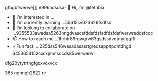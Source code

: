 gfbgbfwerwe]]]
e996adsdsa- 👋 Hi, I’m @fetnbia
- 👀 I’m interested in ...
- 🌱 I’m currently learning ...55615sv623626fsdfsd
- 💞️ I’m looking to collaborate on ...9355533awadsa5263hngdvascsfddsfdsfsdfdsfdsfwerwreddsfccc
- 📫 How to reach me ...1hrhtr89rgwgrw63gsdssdvdtmyfggfff
- ⚡ Fun fact: ...225dss546wesadasasrtgredsаррпрdhtdhgd
6453654152cxcxjmmsdcds85werwerwr
<!---54asds545sdfsdfewfewwef
fetnbia/fetnbia is a ✨ special ✨ reposisdftory besdfcause its `README.md` 6262(this f543543ilcxggfgfgfxcxce) appears on your GitHub profile.
You can click the Preview link to take a look at yo53ur changes.653asaaszxxzzfds
--->dfg20ytytrthgfgcxvcxvcx
365
nghngh2622
re
